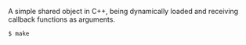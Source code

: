 A simple shared object in C++, being dynamically loaded and receiving callback functions as arguments.

```bash
$ make
```